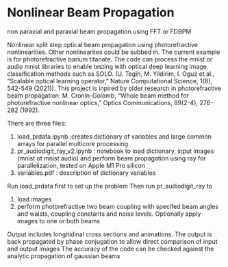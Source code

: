 # Nonlinear Beam Propagation
non paraxial and paraxial beam propagation using FFT or FDBPM

Nonlinear split step optical beam propagation using photorefractive nonlinearities. Other nonlinearites could be subbed in. The current example is for photorefractive barium titanate. The code can process the mnist or audio mnist libraries to enable testing with optical deep learning image classification methods such as SOLO. (U. Tegin, M. Yildirim, I. Oguz et al., “Scalable optical learning operator,” Nature Computational Science, 1(8), 542-549 (2021)).
This project is inpired by older research in photorefractive beam propagation: M. Cronin-Golomb, “Whole beam method for photorefractive nonlinear optics,” Optics Communications, 89(2-4), 276-282 (1992).

There are three files: 
1) load_prdata.ipynb  :creates dictionary of variables and large common arrays for parallel multicore processing
2) pr_audiodigit_ray_v2.ipynb : notebook to load dictionary, input images (mnist ot mnist audio) and perform beam propagation using ray for parallelization, tested on Apple M1 Pro silicon 
3) variables.pdf : description of dictionary variables

Run load_prdata first to set up the problem
Then run pr_audiodigit_ray to
1) load images
2) perform photorefractive two beam coupling with specifed beam angles and waists, coupling constants and noise levels. Optionally apply images to one or both beams

Output includes longitidinal cross sections and animations.  The output is back propagated by phase conjugation to allow direct comparison of input and output images
The accuracy of the code can be checked against the analytic propagation of gaussian beams 

